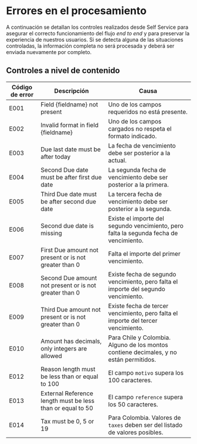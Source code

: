 # Errores en el procesamiento

A continuación se detallan los controles realizados desde Self Service para asegurar el correcto funcionamiento del flujo _end to end_ y para preservar la experiencia de nuestros usuarios. Si se detecta alguna de las situaciones controladas, la información completa no será procesada y deberá ser enviada nuevamente por completo.

## Controles a nivel de contenido

| Código de error | Descripción                                                                         | Causa                                                                                      |
|-----------------|-------------------------------------------------------------------------------------|--------------------------------------------------------------------------------------------|
| E001            | Field {fieldname} not present                                                       | Uno de los campos requeridos no está presente.                                              |
| E002            | Invalid format in field {fieldname}                                                 | Uno de los campos cargados no respeta el formato indicado.                                  |
| E003            | Due last date must be after today                                                   | La fecha de vencimiento debe ser posterior a la actual.                                     |
| E004            | Second Due date must be after first due date                                        | La segunda fecha de vencimiento debe ser posterior a la primera.                            |
| E005            | Third Due date must be after second due date                                        | La tercera fecha de vencimiento debe ser posterior a la segunda.                            |
| E006            | Second due date is missing                                                          | Existe el importe del segundo vencimiento, pero falta la segunda fecha de vencimiento.      |
| E007            | First Due amount not present or is not greater than 0                               | Falta el importe del primer vencimiento.                                                    |
| E008            | Second Due amount not present or is not greater than 0                              | Existe fecha de segundo vencimiento, pero falta el importe del segundo vencimiento.         |
| E009            | Third Due amount not present or is not greater than 0                               | Existe fecha de tercer vencimiento, pero falta el importe del tercer vencimiento.           |
| E010            | Amount has decimals, only integers are allowed                                      | Para Chile y Colombia. Alguno de los montos contiene decimales, y no están permitidos.                                  |
| E012            | Reason length must be less than or equal to 100                                     | El campo `motivo` supera los 100 caracteres.                                                |
| E013            | External Reference length must be less than or equal to 50                          | El campo `reference` supera los 50 caracteres.                                             |
| E014            | Tax must be 0, 5 or 19                                                              | Para Colombia. Valores de `taxes` deben ser del listado de valores posibles.                  |